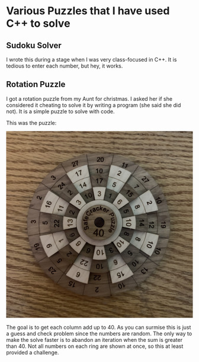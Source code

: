 # Various Puzzles that I have used C++ to solve

## Sudoku Solver
I wrote this during a stage when I was very class-focused in C++. It is tedious to enter each number, but hey, it works.

## Rotation Puzzle
I got a rotation puzzle from my Aunt for christmas. I asked her if she considered it cheating to solve it by writing a program (she said she did not). It is a simple puzzle to solve with code.

This was the puzzle:
<div>
<img src="rotation_puzzle.jpg" alt="Rotation Puzzle Image"></img>
</div>

The goal is to get each column add up to 40. As you can surmise this is just a guess and check problem since the numbers are random. The only way to make the solve faster is to abandon an iteration when the sum is greater than 40. Not all numbers on each ring are shown at once, so this at least provided a challenge.